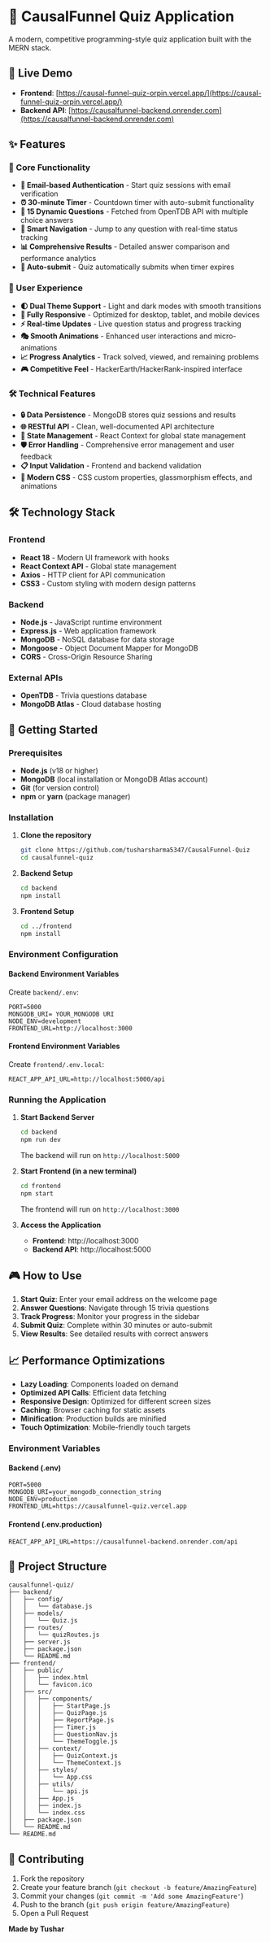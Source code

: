 # 🧠 CausalFunnel Quiz Application

A modern, competitive programming-style quiz application built with the MERN stack.

## 🚀 Live Demo

- **Frontend**: [https://causal-funnel-quiz-orpin.vercel.app/](https://causal-funnel-quiz-orpin.vercel.app/)
- **Backend API**: [https://causalfunnel-backend.onrender.com](https://causalfunnel-backend.onrender.com)

## ✨ Features

### 🎯 Core Functionality
- **📧 Email-based Authentication** - Start quiz sessions with email verification
- **⏰ 30-minute Timer** - Countdown timer with auto-submit functionality
- **🎯 15 Dynamic Questions** - Fetched from OpenTDB API with multiple choice answers
- **🧭 Smart Navigation** - Jump to any question with real-time status tracking
- **📊 Comprehensive Results** - Detailed answer comparison and performance analytics
- **🔄 Auto-submit** - Quiz automatically submits when timer expires

### 🎨 User Experience
- **🌓 Dual Theme Support** - Light and dark modes with smooth transitions
- **📱 Fully Responsive** - Optimized for desktop, tablet, and mobile devices
- **⚡ Real-time Updates** - Live question status and progress tracking
- **🎭 Smooth Animations** - Enhanced user interactions and micro-animations
- **📈 Progress Analytics** - Track solved, viewed, and remaining problems
- **🎮 Competitive Feel** - HackerEarth/HackerRank-inspired interface

### 🛠️ Technical Features
- **🔒 Data Persistence** - MongoDB stores quiz sessions and results
- **🌐 RESTful API** - Clean, well-documented API architecture
- **🎪 State Management** - React Context for global state management
- **🛡️ Error Handling** - Comprehensive error management and user feedback
- **📋 Input Validation** - Frontend and backend validation
- **🎨 Modern CSS** - CSS custom properties, glassmorphism effects, and animations

## 🛠️ Technology Stack

### Frontend
- **React 18** - Modern UI framework with hooks
- **React Context API** - Global state management
- **Axios** - HTTP client for API communication
- **CSS3** - Custom styling with modern design patterns

### Backend
- **Node.js** - JavaScript runtime environment
- **Express.js** - Web application framework
- **MongoDB** - NoSQL database for data storage
- **Mongoose** - Object Document Mapper for MongoDB
- **CORS** - Cross-Origin Resource Sharing

### External APIs
- **OpenTDB** - Trivia questions database
- **MongoDB Atlas** - Cloud database hosting

## 🚀 Getting Started

### Prerequisites
- **Node.js** (v18 or higher)
- **MongoDB** (local installation or MongoDB Atlas account)
- **Git** (for version control)
- **npm** or **yarn** (package manager)

### Installation

1. **Clone the repository**
   ```bash
   git clone https://github.com/tusharsharma5347/CausalFunnel-Quiz
   cd causalfunnel-quiz
   ```

2. **Backend Setup**
   ```bash
   cd backend
   npm install
   ```

3. **Frontend Setup**
   ```bash
   cd ../frontend
   npm install
   ```

### Environment Configuration

#### Backend Environment Variables
Create `backend/.env`:
```env
PORT=5000
MONGODB_URI= YOUR_MONGODB URI
NODE_ENV=development
FRONTEND_URL=http://localhost:3000
```

#### Frontend Environment Variables
Create `frontend/.env.local`:
```env
REACT_APP_API_URL=http://localhost:5000/api
```

### Running the Application

1. **Start Backend Server**
   ```bash
   cd backend
   npm run dev
   ```
   The backend will run on `http://localhost:5000`

2. **Start Frontend (in a new terminal)**
   ```bash
   cd frontend
   npm start
   ```
   The frontend will run on `http://localhost:3000`

3. **Access the Application**
   - **Frontend**: http://localhost:3000
   - **Backend API**: http://localhost:5000


## 🎮 How to Use

1. **Start Quiz**: Enter your email address on the welcome page
2. **Answer Questions**: Navigate through 15 trivia questions
3. **Track Progress**: Monitor your progress in the sidebar
4. **Submit Quiz**: Complete within 30 minutes or auto-submit
5. **View Results**: See detailed results with correct answers



## 📈 Performance Optimizations

- **Lazy Loading**: Components loaded on demand
- **Optimized API Calls**: Efficient data fetching
- **Responsive Design**: Optimized for different screen sizes
- **Caching**: Browser caching for static assets
- **Minification**: Production builds are minified
- **Touch Optimization**: Mobile-friendly touch targets


### Environment Variables

#### Backend (.env)
```env
PORT=5000
MONGODB_URI=your_mongodb_connection_string
NODE_ENV=production
FRONTEND_URL=https://causalfunnel-quiz.vercel.app
```

#### Frontend (.env.production)
```env
REACT_APP_API_URL=https://causalfunnel-backend.onrender.com/api
```

## 📁 Project Structure

```
causalfunnel-quiz/
├── backend/
│   ├── config/
│   │   └── database.js
│   ├── models/
│   │   └── Quiz.js
│   ├── routes/
│   │   └── quizRoutes.js
│   ├── server.js
│   ├── package.json
│   └── README.md
├── frontend/
│   ├── public/
│   │   ├── index.html
│   │   └── favicon.ico
│   ├── src/
│   │   ├── components/
│   │   │   ├── StartPage.js
│   │   │   ├── QuizPage.js
│   │   │   ├── ReportPage.js
│   │   │   ├── Timer.js
│   │   │   ├── QuestionNav.js
│   │   │   └── ThemeToggle.js
│   │   ├── context/
│   │   │   ├── QuizContext.js
│   │   │   └── ThemeContext.js
│   │   ├── styles/
│   │   │   └── App.css
│   │   ├── utils/
│   │   │   └── api.js
│   │   ├── App.js
│   │   ├── index.js
│   │   └── index.css
│   ├── package.json
│   └── README.md
└── README.md
```

## 🤝 Contributing

1. Fork the repository
2. Create your feature branch (`git checkout -b feature/AmazingFeature`)
3. Commit your changes (`git commit -m 'Add some AmazingFeature'`)
4. Push to the branch (`git push origin feature/AmazingFeature`)
5. Open a Pull Request


**Made by Tushar**
